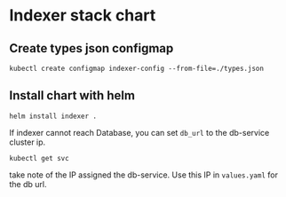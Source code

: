 # Indexer stack chart

## Create types json configmap

```
kubectl create configmap indexer-config --from-file=./types.json
```

## Install chart with helm

```
helm install indexer .
```

If indexer cannot reach Database, you can set `db_url` to the db-service cluster ip.

```
kubectl get svc
```

take note of the IP assigned the db-service. Use this IP in `values.yaml` for the db url.